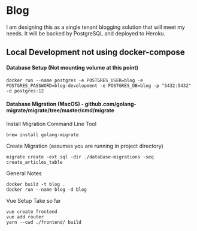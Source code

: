 # Blog
I am designing this as a single tenant blogging solution that will meet my needs.
It will be backed by PostgreSQL and deployed to Heroku.

## Local Development not using docker-compose

#### Database Setup (Not mounting volume at this point)
```shell script
docker run --name postgres -e POSTGRES_USER=blog -e POSTGRES_PASSWORD=blog-development -e POSTGRES_DB=blog -p "5432:5432" -d postgres:12
```

#### Database Migration (MacOS) - github.com/golang-migrate/migrate/tree/master/cmd/migrate
Install Migration Command Line Tool
```shell script
brew install golang-migrate
```
Create Migration (assumes you are running in project directory)
```shell script
migrate create -ext sql -dir ./database-migrations -seq create_articles_table
```

General Notes
```shell script
docker build -t blog .
docker run --name blog -d blog
```

Vue Setup Take so far
```shell script
vue create frontend
vue add router
yarn --cwd ./frontend/ build
```